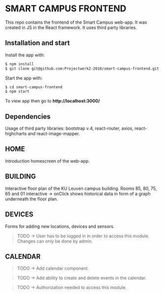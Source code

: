 # SMART CAMPUS FRONTEND

This repo contains the frontend of the Smart Campus web-app.
It was created in JS in the React framework. It uses third party libraries.

## Installation and start

Install the app with:

```bash
$ npm install
$ git clone git@github.com:Projectwerk2-2018/smart-campus-frontend.git
```

Start the app with:

```bash
$ cd smart-campus-frontend
$ npm start
```

To view app then go to **http://localhost:3000/**

## Dependencies

Usage of third party libraries: bootstrap v.4, react-router, axios, react-highcharts and react-image-mapper.

## HOME

Introduction homescreen of the web-app.

## BUILDING

Interactive floor plan of the KU Leuven campus building.
Rooms 85, 80, 75, 65 and 01 interactive -> onClick shows historical data in form of a graph underneath the floor plan.

## DEVICES

Forms for adding new locations, devices and sensors.

> TODO -> User has to be logged in in order to access this module. Changes can only be done by admin.

## CALENDAR

> TODO -> Add calendar component.

> TODO -> Add ability to create and delete events in the calendar.

> TODO -> Authorization needed to access this module.